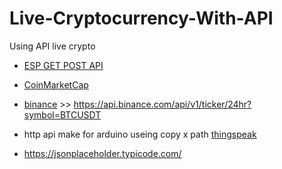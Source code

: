 # Live-Cryptocurrency-With-API
Using API live crypto 

* [ESP GET POST API](https://randomnerdtutorials.com/esp8266-nodemcu-http-get-post-arduino/)

* [CoinMarketCap](https://coinmarketcap.com/api/documentation/v1/#section/Standards-and-Conventions)

* [binance](https://binance.com) >> https://api.binance.com/api/v1/ticker/24hr?symbol=BTCUSDT

* http api make for arduino useing copy x path [thingspeak](https://thingspeak.com/apps)
* https://jsonplaceholder.typicode.com/